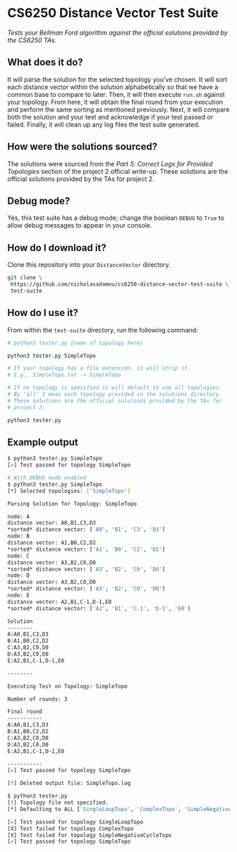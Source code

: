 # CS6250 Distance Vector Test Suite

*Tests your Bellman Ford algorithm against the official solutions provided by the CS6250 TAs.*

## What does it do?

It will parse the solution for the selected topology you've chosen. It will sort each distance vector within the solution alphabetically so that we have a common base to compare to later. Then, it will then execute `run.sh` against your topology. From here, it will obtain the final round from your execution and perform the same sorting as mentioned previously. Next, it will compare both the solution and your test and acknowledge if your test passed or failed. Finally, it will clean up any log files the test suite generated.

## How were the solutions sourced?

The solutions were sourced from the *Part 5: Correct Logs for Provided Topologies* section of the project 2 official write-up. These solutions are the official solutions provided by the TAs for project 2.

## Debug mode?

Yes, this test suite has a debug mode; change the boolean `DEBUG` to `True` to allow debug messages to appear in your console.

## How do I download it?

Clone this repository into your `DistanceVector` directory.

```bash
git clone \
 https://github.com/nicholasadamou/cs6250-distance-vector-test-suite \
 test-suite
```

## How do I use it?

From within the `test-suite` directory, run the following command:

```bash
# python3 tester.py {name of topology here}

python3 tester.py SimpleTopo

# If your topology has a file extension, it will strip it.
# E.g., SimpleTopo.txt -> SimpleTopo

# If no topology is specified it will default to use all topologies.
# By 'all' I mean each topology provided in the solutions directory.
# These solutions are the official solutions provided by the TAs for
# project 2.

python3 tester.py
```

## Example output

```bash
$ python3 tester.py SimpleTopo
[✓] Test passed for topology SimpleTopo
```

```bash
# With DEBUG mode enabled
$ python3 tester.py SimpleTopo
[*] Selected topologies: ['SimpleTopo']

Parsing Solution for Topology: SimpleTopo

node: A
distance vector: A0,B1,C3,D3
*sorted* distance vector: ['A0', 'B1', 'C3', 'D3']
node: B
distance vector: A1,B0,C2,D2
*sorted* distance vector: ['A1', 'B0', 'C2', 'D2']
node: C
distance vector: A3,B2,C0,D0
*sorted* distance vector: ['A3', 'B2', 'C0', 'D0']
node: D
distance vector: A3,B2,C0,D0
*sorted* distance vector: ['A3', 'B2', 'C0', 'D0']
node: E
distance vector: A2,B1,C-1,D-1,E0
*sorted* distance vector: ['A2', 'B1', 'C-1', 'D-1', 'E0']

Solution
--------
A:A0,B1,C3,D3
B:A1,B0,C2,D2
C:A3,B2,C0,D0
D:A3,B2,C0,D0
E:A2,B1,C-1,D-1,E0

--------

Executing Test on Topology: SimpleTopo

Number of rounds: 3

Final round
-----------
A:A0,B1,C3,D3
B:A1,B0,C2,D2
C:A3,B2,C0,D0
D:A3,B2,C0,D0
E:A2,B1,C-1,D-1,E0

-----------
[✓] Test passed for topology SimpleTopo

[!] Deleted output file: SimpleTopo.log
```

```bash
$ python3 tester.py
[!] Topology file not specified.
[*] Defaulting to ALL ['SingleLoopTopo', 'ComplexTopo', 'SimpleNegativeCycleTopo', 'SimpleTopo'].

[✓] Test passed for topology SingleLoopTopo
[X] Test failed for topology ComplexTopo
[X] Test failed for topology SimpleNegativeCycleTopo
[✓] Test passed for topology SimpleTopo
```

